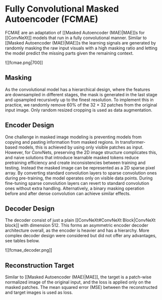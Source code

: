 # Fully Convolutional Masked Autoencoder (FCMAE)

FCMAE are an adaptation of [[Masked Autoencoder (MAE)|MAE]]s for [[ConvNeXt]] models that run in a fully convolutional manner. Similar to [[Masked Autoencoder (MAE)|MAE]]s the learning signals are generated by randomly masking the raw input visuals with a high masking ratio and letting the model predict the missing parts given the remaining context.

![[fcmae.png|700]]

## Masking

As the convolutional model has a hierarchical design, where the features are downsampled in different stages, the mask is generated in the last stage and upsampled recursively up to the finest resolution. To implement this in practice, we randomly remove 60% of the 32 × 32 patches from the original input image. Only random resized cropping is used as data augmentation.

## Encoder Design

One challenge in masked image modeling is preventing models from copying and pasting information from masked regions. In transformer-based models, this is achieved by using only visible patches as input. However, for ConvNets, preserving the 2D image structure complicates this, and naive solutions that introduce learnable masked tokens reduce pretraining efficiency and create inconsistencies between training and testing. Instead the masked image can be represented as a 2D sparse pixel array. By converting standard convolution layers to sparse convolution ones during pre-training, the model operates only on visible data points. During fine-tuning sparse convolution layers can revert to standard convolution ones without extra handling. Alternatively, a binary masking operation before and after dense convolution can achieve similar effects.

## Decoder Design

The decoder consist of just a plain [[ConvNeXt#ConvNeXt Block|ConvNeXt block]] with dimension 512. This forms an asymmetric encoder decoder architecture overall, as the encoder is heavier and has a hierarchy. More complex decoder design were considered but did not offer any advantages, see tables below.

![[fcmae_decoder.png]]

## Reconstruction Target

Similar to [[Masked Autoencoder (MAE)|MAE]], the target is a patch-wise normalized image of the original input, and the loss is applied only on the masked patches. The mean squared error (MSE) between the reconstructed and target images is used as loss.
